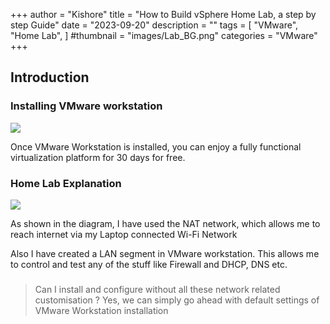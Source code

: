 +++
author = "Kishore"
title = "How to Build vSphere Home Lab, a step by step Guide"
date = "2023-09-20"
description = ""
tags = [
    "VMware",
    "Home Lab",
]
#thumbnail = "images/Lab_BG.png"
categories = "VMware"
+++

## Introduction

### Installing VMware workstation
<image src="/images/vmware_workstation.png" height="auto" width="auto" position="center">



Once VMware Workstation is installed, you can enjoy a fully functional virtualization platform for 30 days for free.

### Home Lab Explanation
<image src="/images/Lab_BG.png" height="auto" width="auto" position="center">

As shown in the diagram, I have used the NAT network, which allows me to reach internet via my Laptop connected Wi-Fi Network

Also I have created a LAN segment in VMware workstation. This allows me to control and test any of the stuff like Firewall and DHCP, DNS etc.

###
> Can I install and configure without all these network related customisation ?
Yes, we can simply go ahead with default settings of VMware Workstation installation